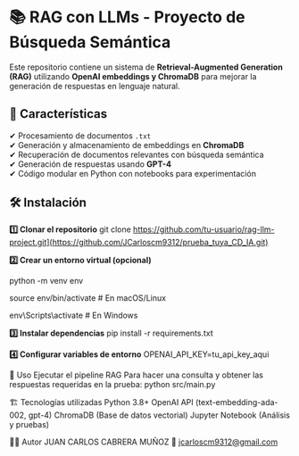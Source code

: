 # 📚 RAG con LLMs - Proyecto de Búsqueda Semántica

Este repositorio contiene un sistema de **Retrieval-Augmented Generation (RAG)** utilizando **OpenAI embeddings y ChromaDB** para mejorar la generación de respuestas en lenguaje natural.

## 🚀 Características

✔ Procesamiento de documentos `.txt`  
✔ Generación y almacenamiento de embeddings en **ChromaDB**  
✔ Recuperación de documentos relevantes con búsqueda semántica  
✔ Generación de respuestas usando **GPT-4**  
✔ Código modular en Python con notebooks para experimentación  


## 🛠 Instalación

**1️⃣ Clonar el repositorio**
git clone https://github.com/tu-usuario/rag-llm-project.git](https://github.com/JCarloscm9312/prueba_tuya_CD_IA.git)


**2️⃣ Crear un entorno virtual (opcional)**

python -m venv env

source env/bin/activate  # En macOS/Linux

env\Scripts\activate  # En Windows

**3️⃣ Instalar dependencias**
pip install -r requirements.txt

**4️⃣ Configurar variables de entorno**
OPENAI_API_KEY=tu_api_key_aqui

🚀 Uso
Ejecutar el pipeline RAG
Para hacer una consulta y obtener las respuestas requeridas en la prueba:
python src/main.py

🏗 Tecnologías utilizadas
Python 3.8+
OpenAI API (text-embedding-ada-002, gpt-4)
ChromaDB (Base de datos vectorial)
Jupyter Notebook (Análisis y pruebas)

👨‍💻 Autor
JUAN CARLOS CABRERA MUÑOZ
📧 jcarloscm9312@gmail.com




